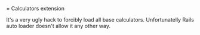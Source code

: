 = Calculators extension

It's a very ugly hack to forcibly load all base calculators.
Unfortunatelly Rails auto loader doesn't allow it any other way.